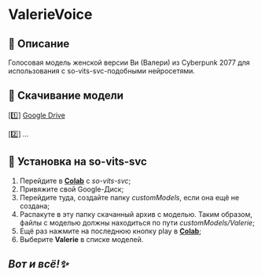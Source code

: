 # ValerieVoice
## 📜 Описание
Голосовая модель женской версии Ви (Валери) из Cyberpunk 2077 для использования с so-vits-svc-подобными нейросетями.
## 📩 Скачивание модели
[1️⃣] [Google Drive](https://drive.google.com/uc?export=view&id=1jmCHryz_Q_WSayz8NI2fCRDROylvQ0qX)

[2️⃣] *...*
## 🔧 Установка на so-vits-svc
1. Перейдите в [**Colab**](https://colab.research.google.com/drive/1o1gtZ5djnuYjFhAPx06CZyESkW9Ofk9P) с *so-vits-svc*;
2. Привяжите свой Google-Диск;
3. Перейдите туда, создайте папку *customModels*, если она ещё не создана;
4. Распакуте в эту папку скачанный архив с моделью. Таким образом, файлы с моделью должны находиться по пути *customModels/Valerie*;
5. Ещё раз нажмите на последнюю кнопку play в [**Colab**](https://colab.research.google.com/drive/1o1gtZ5djnuYjFhAPx06CZyESkW9Ofk9P);
6. Выберите **Valerie** в списке моделей.
## *Вот и всё!✨*
